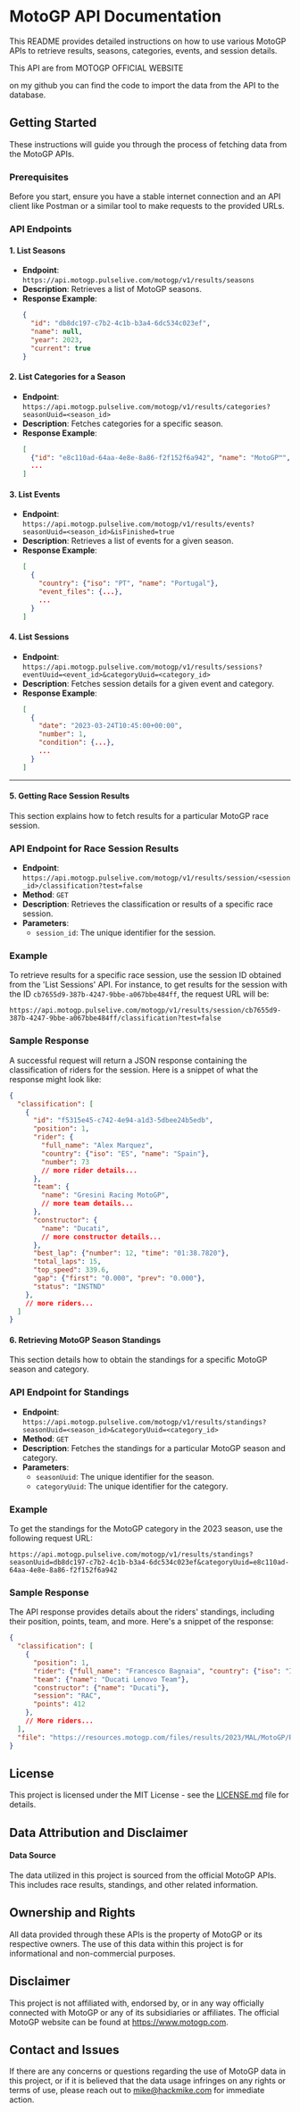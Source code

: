 # MotoGP API Documentation       
 
  
This README provides detailed instructions on how to use various MotoGP APIs to retrieve results, seasons, categories, events, and session details.

This API are from MOTOGP OFFICIAL WEBSITE

on my github you can find the code to import the data from the API to the database.

## Getting Started

These instructions will guide you through the process of fetching data from the MotoGP APIs.

### Prerequisites

Before you start, ensure you have a stable internet connection and an API client like Postman or a similar tool to make requests to the provided URLs.

### API Endpoints

#### 1. List Seasons

- **Endpoint**: `https://api.motogp.pulselive.com/motogp/v1/results/seasons`
- **Description**: Retrieves a list of MotoGP seasons.
- **Response Example**:
    ```json
    {
      "id": "db8dc197-c7b2-4c1b-b3a4-6dc534c023ef",
      "name": null,
      "year": 2023,
      "current": true
    }
    ```

#### 2. List Categories for a Season

- **Endpoint**: `https://api.motogp.pulselive.com/motogp/v1/results/categories?seasonUuid=<season_id>`
- **Description**: Fetches categories for a specific season.
- **Response Example**:
    ```json
    [
      {"id": "e8c110ad-64aa-4e8e-8a86-f2f152f6a942", "name": "MotoGP™", "legacy_id": 3},
      ...
    ]
    ```

#### 3. List Events

- **Endpoint**: `https://api.motogp.pulselive.com/motogp/v1/results/events?seasonUuid=<season_id>&isFinished=true`
- **Description**: Retrieves a list of events for a given season.
- **Response Example**:
    ```json
    [
      {
        "country": {"iso": "PT", "name": "Portugal"},
        "event_files": {...},
        ...
      }
    ]
    ```

#### 4. List Sessions

- **Endpoint**: `https://api.motogp.pulselive.com/motogp/v1/results/sessions?eventUuid=<event_id>&categoryUuid=<category_id>`
- **Description**: Fetches session details for a given event and category.
- **Response Example**:
    ```json
    [
      {
        "date": "2023-03-24T10:45:00+00:00",
        "number": 1,
        "condition": {...},
        ...
      }
    ]
    ```


---

#### 5. Getting Race Session Results

This section explains how to fetch results for a particular MotoGP race session.

### API Endpoint for Race Session Results

- **Endpoint**: `https://api.motogp.pulselive.com/motogp/v1/results/session/<session_id>/classification?test=false`
- **Method**: `GET`
- **Description**: Retrieves the classification or results of a specific race session.
- **Parameters**:
    - `session_id`: The unique identifier for the session.

### Example

To retrieve results for a specific race session, use the session ID obtained from the 'List Sessions' API. For instance, to get results for the session with the ID `cb7655d9-387b-4247-9bbe-a067bbe484ff`, the request URL will be:

```
https://api.motogp.pulselive.com/motogp/v1/results/session/cb7655d9-387b-4247-9bbe-a067bbe484ff/classification?test=false
```

### Sample Response

A successful request will return a JSON response containing the classification of riders for the session. Here is a snippet of what the response might look like:

```json
{
  "classification": [
    {
      "id": "f5315e45-c742-4e94-a1d3-5dbee24b5edb",
      "position": 1,
      "rider": {
        "full_name": "Alex Marquez",
        "country": {"iso": "ES", "name": "Spain"},
        "number": 73
        // more rider details...
      },
      "team": {
        "name": "Gresini Racing MotoGP",
        // more team details...
      },
      "constructor": {
        "name": "Ducati",
        // more constructor details...
      },
      "best_lap": {"number": 12, "time": "01:38.7820"},
      "total_laps": 15,
      "top_speed": 339.6,
      "gap": {"first": "0.000", "prev": "0.000"},
      "status": "INSTND"
    },
    // more riders...
  ]
}
```



#### 6. Retrieving MotoGP Season Standings

This section details how to obtain the standings for a specific MotoGP season and category.

### API Endpoint for Standings

- **Endpoint**: `https://api.motogp.pulselive.com/motogp/v1/results/standings?seasonUuid=<season_id>&categoryUuid=<category_id>`
- **Method**: `GET`
- **Description**: Fetches the standings for a particular MotoGP season and category.
- **Parameters**:
    - `seasonUuid`: The unique identifier for the season.
    - `categoryUuid`: The unique identifier for the category.

### Example

To get the standings for the MotoGP category in the 2023 season, use the following request URL:

```
https://api.motogp.pulselive.com/motogp/v1/results/standings?seasonUuid=db8dc197-c7b2-4c1b-b3a4-6dc534c023ef&categoryUuid=e8c110ad-64aa-4e8e-8a86-f2f152f6a942
```

### Sample Response

The API response provides details about the riders' standings, including their position, points, team, and more. Here's a snippet of the response:

```json
{
  "classification": [
    {
      "position": 1,
      "rider": {"full_name": "Francesco Bagnaia", "country": {"iso": "IT", "name": "Italy"}, "number": 1},
      "team": {"name": "Ducati Lenovo Team"},
      "constructor": {"name": "Ducati"},
      "session": "RAC",
      "points": 412
    },
    // More riders...
  ],
  "file": "https://resources.motogp.com/files/results/2023/MAL/MotoGP/RAC/worldstanding.pdf"
}
```



## License

This project is licensed under the MIT License - see the [LICENSE.md](LICENSE.md) file for details.

## Data Attribution and Disclaimer
#### Data Source
The data utilized in this project is sourced from the official MotoGP APIs. This includes race results, standings, and other related information.

## Ownership and Rights
All data provided through these APIs is the property of MotoGP or its respective owners. The use of this data within this project is for informational and non-commercial purposes.

## Disclaimer
This project is not affiliated with, endorsed by, or in any way officially connected with MotoGP or any of its subsidiaries or affiliates. The official MotoGP website can be found at https://www.motogp.com.

## Contact and Issues
If there are any concerns or questions regarding the use of MotoGP data in this project, or if it is believed that the data usage infringes on any rights or terms of use, please reach out to mike@hackmike.com for immediate action.